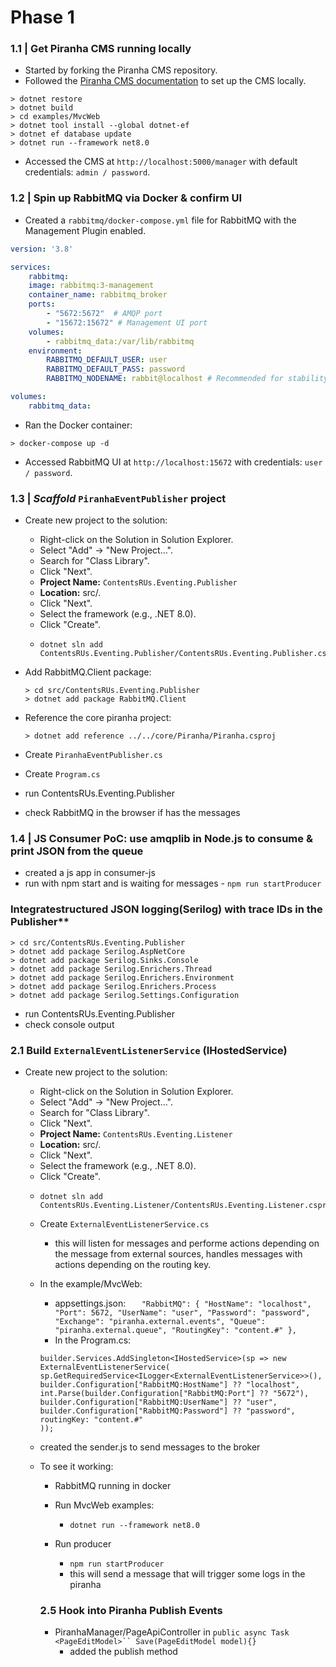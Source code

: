 # Phase 1

### 1.1 | **Get Piranha CMS running locally**

- Started by forking the Piranha CMS repository.
- Followed the [Piranha CMS documentation](https://piranhacms.org/docs/) to set up the CMS locally.

```
> dotnet restore
> dotnet build
> cd examples/MvcWeb
> dotnet tool install --global dotnet-ef
> dotnet ef database update
> dotnet run --framework net8.0
```

- Accessed the CMS at `http://localhost:5000/manager` with default credentials: `admin / password`.

### 1.2 | **Spin up RabbitMQ via Docker & confirm UI**

- Created a `rabbitmq/docker-compose.yml` file for RabbitMQ with the Management Plugin enabled.

```yaml
version: '3.8'

services:
	rabbitmq:
	image: rabbitmq:3-management
	container_name: rabbitmq_broker
	ports:
		- "5672:5672"  # AMQP port
		- "15672:15672" # Management UI port
	volumes:
		- rabbitmq_data:/var/lib/rabbitmq
	environment:
		RABBITMQ_DEFAULT_USER: user
		RABBITMQ_DEFAULT_PASS: password
		RABBITMQ_NODENAME: rabbit@localhost # Recommended for stability

volumes:
	rabbitmq_data:
```

- Ran the Docker container:

```
> docker-compose up -d
```

- Accessed RabbitMQ UI at `http://localhost:15672` with credentials: `user / password`.

### 1.3 | *Scaffold* `PiranhaEventPublisher` **project**

- Create new project to the solution:

  * Right-click on the Solution in Solution Explorer.
  * Select "Add" -> "New Project...".
  * Search for "Class Library".
  * Click "Next".
  * **Project Name:** `ContentsRUs.Eventing.Publisher`
  * **Location:** src/.
  * Click "Next".
  * Select the framework (e.g., .NET 8.0).
  * Click "Create".
  * ```
    dotnet sln add ContentsRUs.Eventing.Publisher/ContentsRUs.Eventing.Publisher.csproj
    ```
- Add RabbitMQ.Client package:

  ```
  > cd src/ContentsRUs.Eventing.Publisher
  > dotnet add package RabbitMQ.Client
  ```
- Reference the core piranha project:

  ```
  > dotnet add reference ../../core/Piranha/Piranha.csproj
  ```
- Create `PiranhaEventPublisher.cs`
- Create `Program.cs`
- run ContentsRUs.Eventing.Publisher
- check RabbitMQ in the browser if has the messages

### 1.4 | JS Consumer PoC: use amqplib in Node.js to consume & print JSON from the queue

- created a js app in consumer-js
- run with npm start and is waiting for messages - ``npm run startProducer``

### Integratestructured JSON logging(Serilog) with trace IDs in the Publisher**

```
> cd src/ContentsRUs.Eventing.Publisher
> dotnet add package Serilog.AspNetCore
> dotnet add package Serilog.Sinks.Console
> dotnet add package Serilog.Enrichers.Thread
> dotnet add package Serilog.Enrichers.Environment
> dotnet add package Serilog.Enrichers.Process
> dotnet add package Serilog.Settings.Configuration
```
- run ContentsRUs.Eventing.Publisher
- check console output

### 2.1 Build `ExternalEventListenerService` (IHostedService)

- Create new project to the solution:

  * Right-click on the Solution in Solution Explorer.
  * Select "Add" -> "New Project...".
  * Search for "Class Library".
  * Click "Next".
  * **Project Name:** `ContentsRUs.Eventing.Listener`
  * **Location:** src/.
  * Click "Next".
  * Select the framework (e.g., .NET 8.0).
  * Click "Create".
  * ```
    dotnet sln add ContentsRUs.Eventing.Listener/ContentsRUs.Eventing.Listener.csproj
    ```

  - Create `ExternalEventListenerService.cs`

    - this will listen for messages and performe actions depending on the message from external sources, handles messages with actions depending on the routing key.
  - In the example/MvcWeb:

    - appsettings.json:  ``   "RabbitMQ": { "HostName": "localhost", "Port": 5672, "UserName": "user", "Password": "password", "Exchange": "piranha.external.events", "Queue": "piranha.external.queue", "RoutingKey": "content.#" },``
    - In the Program.cs:

    ```
    builder.Services.AddSingleton<IHostedService>(sp => new ExternalEventListenerService(
    sp.GetRequiredService<ILogger<ExternalEventListenerService>>(),
    builder.Configuration["RabbitMQ:HostName"] ?? "localhost",
    int.Parse(builder.Configuration["RabbitMQ:Port"] ?? "5672"),
    builder.Configuration["RabbitMQ:UserName"] ?? "user",
    builder.Configuration["RabbitMQ:Password"] ?? "password",
    routingKey: "content.#"
    ));
    ```
  - created the sender.js to send messages to the broker
  - To see it working:

    - RabbitMQ running in docker
    - Run MvcWeb examples:

      - ``dotnet run --framework net8.0``
    - Run producer

      - ``npm run startProducer``
      - this will send a message that will trigger some logs in the piranha

    ### 2.5 Hook into Piranha Publish Events


    - PiranhaManager/PageApiController in `public async Task <PageEditModel>`` Save(PageEditModel model){}`
      - added the publish method
